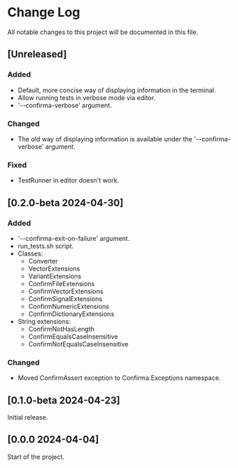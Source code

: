 # Change Log

All notable changes to this project will be documented in this file.

## [Unreleased]

### Added

- Default, more concise way of displaying information in the terminal.
- Allow running tests in verbose mode via editor.
- '--confirma-verbose' argument.

### Changed

- The old way of displaying information is available under the '--confirma-verbose' argument.

### Fixed

- TestRunner in editor doesn't work.

## [0.2.0-beta 2024-04-30]

### Added

- '--confirma-exit-on-failure' argument.
- run_tests.sh script.
- Classes:
  - Converter
  - VectorExtensions
  - VariantExtensions
  - ConfirmFileExtensions
  - ConfirmVectorExtensions
  - ConfirmSignalExtensions
  - ConfirmNumericExtensions
  - ConfirmDictionaryExtensions
- String extensions:
  - ConfirmNotHasLength
  - ConfirmEqualsCaseInsensitive
  - ConfirmNotEqualsCaseInsensitive

### Changed

- Moved ConfirmAssert exception to Confirma.Exceptions namespace.

## [0.1.0-beta 2024-04-23]

Initial release.

## [0.0.0 2024-04-04]

Start of the project.
